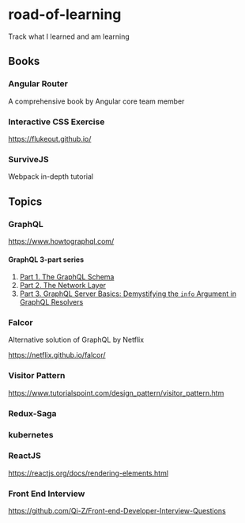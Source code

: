 # road-of-learning
Track what I learned and am learning

## Books
### Angular Router
A comprehensive book by Angular core team member

### Interactive CSS Exercise
https://flukeout.github.io/

### SurviveJS
Webpack in-depth tutorial

## Topics

### GraphQL
https://www.howtographql.com/
#### GraphQL 3-part series

1. [Part 1. The GraphQL Schema](https://blog.graph.cool/graphql-server-basics-the-schema-ac5e2950214e)
2. [Part 2. The Network Layer](https://blog.graph.cool/graphql-server-basics-the-network-layer-51d97d21861)
3. [Part 3. GraphQL Server Basics: Demystifying the `info` Argument in GraphQL Resolvers](https://blog.graph.cool/graphql-server-basics-demystifying-the-info-argument-in-graphql-resolvers-6f26249f613a)

### Falcor
Alternative solution of GraphQL by Netflix


https://netflix.github.io/falcor/

### Visitor Pattern
https://www.tutorialspoint.com/design_pattern/visitor_pattern.htm

### Redux-Saga


### kubernetes

### ReactJS
https://reactjs.org/docs/rendering-elements.html

### Front End Interview
https://github.com/Qi-Z/Front-end-Developer-Interview-Questions
